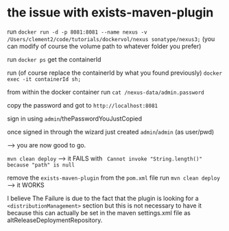 # the issue with exists-maven-plugin
run
`docker run -d -p 8081:8081 --name nexus -v  /Users/clement2/code/tutorials/dockervol/nexus sonatype/nexus3;`
(you can modify of course the volume path to whatever folder you prefer)

run
`docker ps`
get the containerId

run (of course replace the containerId by what you found previously)
`docker exec -it containerId sh;`

from within the docker container 
run `cat /nexus-data/admin.password`

copy the password and got to `http://localhost:8081`

sign in using `admin`/thePasswordYouJustCopied

once signed in 
through the wizard just created `admin`/`admin`  (as user/pwd)

--> you are now good to go.

`mvn clean deploy`
--> it FAILS with ` Cannot invoke "String.length()" because "path" is null`

remove the `exists-maven-plugin` from the `pom.xml` file
run 
`mvn clean deploy`
--> it WORKS

I believe The Failure is due to the fact that the plugin is looking for a `<distributionManagement>` section but this is not necessary to have it
because this can actually be set in the maven settings.xml file as altReleaseDeploymentRepository.